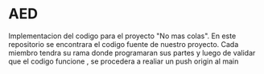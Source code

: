 # AED
Implementacion del codigo para el proyecto "No mas colas".
En este repositorio se encontrara el codigo fuente de nuestro proyecto.
Cada miembro tendra su rama donde programaran sus partes y luego de validar que el codigo funcione , se procedera a realiar un push origin al main

